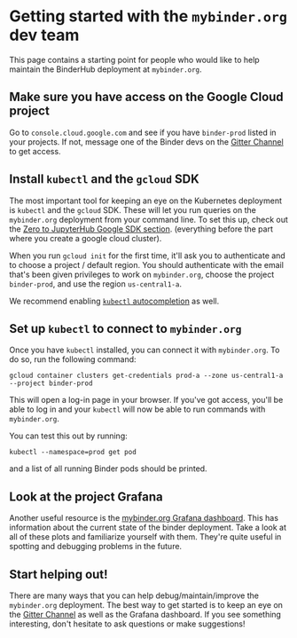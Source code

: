 # Getting started with the `mybinder.org` dev team

This page contains a starting point for people who would like to help
maintain the BinderHub deployment at `mybinder.org`.

## Make sure you have access on the Google Cloud project

Go to `console.cloud.google.com` and see if you have `binder-prod` listed
in your projects. If not, message one of the Binder devs on the [Gitter Channel](https://gitter.im/jupyterhub/binder)
to get access.

## Install `kubectl` and the `gcloud` SDK

The most important tool for keeping an eye on the Kubernetes deployment is
`kubectl` and the `gcloud` SDK. These will let you run queries on the
`mybinder.org` deployment from your command line. To set this up, check
out the [Zero to JupyterHub Google SDK section](https://zero-to-jupyterhub.readthedocs.io/en/latest/create-k8s-cluster.html#setting-up-kubernetes-on-google-cloud).
(everything before the part where you create a google cloud cluster).

When you run `gcloud init` for the first time, it'll ask you to authenticate
and to choose a project / default region. You should authenticate with
the email that's been given privileges to work on `mybinder.org`, choose
the project `binder-prod`, and use the region `us-central1-a`.

We recommend enabling [`kubectl` autocompletion](https://kubernetes.io/docs/tasks/tools/install-kubectl/#enabling-shell-autocompletion)
as well.

## Set up `kubectl` to connect to `mybinder.org`

Once you have `kubectl` installed, you can connect it with `mybinder.org`.
To do so, run the following command:

```
gcloud container clusters get-credentials prod-a --zone us-central1-a --project binder-prod
```

This will open a log-in page in your browser. If you've got access, you'll
be able to log in and your `kubectl` will now be able to run commands
with `mybinder.org`.

You can test this out by running:

```
kubectl --namespace=prod get pod
```

and a list of all running Binder pods should be printed.

## Look at the project Grafana

Another useful resource is the [mybinder.org Grafana dashboard](https://grafana.mybinder.org/?orgId=1).
This has information about the current state of the binder deployment. Take a
look at all of these plots and familiarize yourself with them. They're quite
useful in spotting and debugging problems in the future.

## Start helping out!

There are many ways that you can help debug/maintain/improve the `mybinder.org`
deployment. The best way to get started is to keep an eye on the [Gitter Channel](https://gitter.im/jupyterhub/binder)
as well as the Grafana dashboard. If you see something interesting, don't hesitate
to ask questions or make suggestions!
